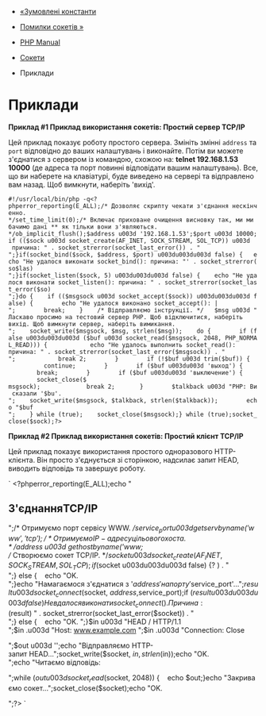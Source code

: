 - [«Зумовлені константи](sockets.constants.md)
- [Помилки сокетів »](sockets.errors.md)

- [PHP Manual](index.md)
- [Сокети](book.sockets.md)
- Приклади

# Приклади

**Приклад #1 Приклад використання сокетів: Простий сервер TCP/IP**

Цей приклад показує роботу простого сервера. Змініть змінні
`address` та `port` відповідно до ваших налаштувань і виконайте.
Потім ви можете з'єднатися з сервером із командою, схожою на: **telnet
192.168.1.53 10000** (де адреса та порт повинні відповідати вашим
налаштувань). Все, що ви наберете на клавіатурі, буде виведено на
сервері та відправлено вам назад. Щоб вимкнути, наберіть 'вихід'.

` #!/usr/local/bin/php -q<?phperror_reporting(E_ALL);/* Дозволяє скрипту чекати з'єднання нескінченно. */set_time_limit(0);/* Включає приховане очищення висновку так, ми ми бачимо дані ** як тільки вони з'являються. */ob_implicit_flush();$address u003d '192.168.1.53';$port u003d 10000;if (($sock u003d socket_create(AF_INET, SOCK_STREAM, SOL_TCP)) u003d   причина: " . socket_strerror(socket_last_error()) . "
";}if(socket_bind($sock, $address, $port) u003du003du003d false) {   echo "Не удалося виконати socket_bind(): причина: "' . socket_strerror(so$las)
";}if(socket_listen($sock, 5) u003du003du003d false) {    echo "Не удалося виконати socket_listen(): причина: " . socket_strerror(socket_last_error($so)
";}do {    if (($msgsock u003d socket_accept($sock)) u003du003du003d false) {        echo "Не удалося виконано socket_accept(): |
";        break;    }    /* Відправляємо інструкції. */   $msg u003d "
Ласкаво просимо на тестовий сервер PHP.
Щоб відключитися, наберіть вихід. Щоб вимкнути сервер, наберіть вимикання.
";    socket_write($msgsock, $msg, strlen($msg));    do {        if (false u003du003du003d ($buf u003d socket_read($msgsock, 2048, PHP_NORMAL_READ))) {            echo "Не удалось выполнить socket_read(): причина: " . socket_strerror(socket_last_error($msgsock)) . "
";            break 2;        }        if (!$buf u003d trim($buf)) {            continue;        }        if ($buf u003du003d 'выход') {            break;        }        if ($buf u003du003d 'выключение') {            socket_close($ msgsock);             break 2;       }        $talkback u003d "PHP: Ви сказали '$bu'.
";    socket_write($msgsock, $talkback, strlen($talkback));        echo "$buf
";    } while (true);    socket_close($msgsock);} while (true);socket_close($sock);?> `

**Приклад #2 Приклад використання сокетів: Простий клієнт TCP/IP**

Цей приклад показує використання простого одноразового HTTP-клієнта.
Він просто з'єднується зі сторінкою, надсилає запит HEAD, виводить
відповідь та завершує роботу.

` <?phperror_reporting(E_ALL);echo "<h2>З'єднанняTCP/IP</h2>
";/* Отримуємо порт сервісу WWW. */$service_port u003d getservbyname('www', 'tcp');/* Отримуємо IP-адресу цільового хоста. */$address u003d gethostbyname('www; /* Створюємо сокет TCP/IP. */$socket u003d socket_create(AF_INET, SOCK_STREAM, SOL_TCP);if ($socket u003du003du003d false) {? ) . "
";} else {    echo "OK.
";}echo "Намагаємося з'єднатися з '$address' на порту '$service_port'...";$result u003d socket_connect($socket, $address, $service_port);if ($result u003du003du003d false)      Не вдалося виконати socket_connect ().
Причина: ($result) " . socket_strerror(socket_last_error($socket)) . "
";} else {    echo "OK.
";}$in u003d "HEAD / HTTP/1.1
";$in .u003d "Host: www.example.com
";$in .u003d "Connection: Close

";$out u003d '';echo "Відправляємо HTTP-запит HEAD...";socket_write($socket, $in, strlen($in));echo "OK.
";echo "Читаємо відповідь:

";while ($out u003d socket_read($socket, 2048)) {    echo $out;}echo "Закриваємо сокет...";socket_close($socket);echo "OK.

";?> `
